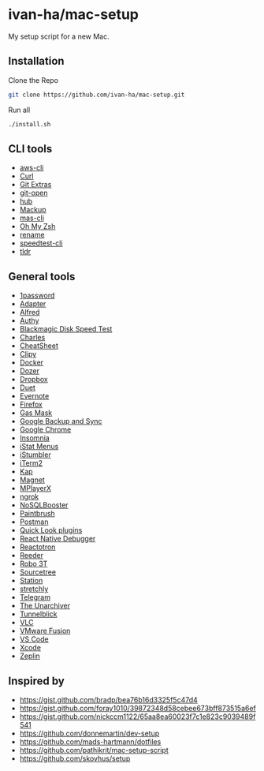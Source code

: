 # ivan-ha/mac-setup

My setup script for a new Mac.

## Installation

Clone the Repo

```sh
git clone https://github.com/ivan-ha/mac-setup.git
```

Run all

```sh
./install.sh
```

## CLI tools

- [aws-cli](https://github.com/aws/aws-cli)
- [Curl](https://github.com/curl/curl)
- [Git Extras](https://github.com/tj/git-extras)
- [git-open](https://github.com/paulirish/git-open)
- [hub](https://github.com/github/hub)
- [Mackup](https://github.com/lra/mackup)
- [mas-cli](https://github.com/mas-cli/mas)
- [Oh My Zsh](https://ohmyz.sh/)
- [rename](http://plasmasturm.org/code/rename/)
- [speedtest-cli](https://github.com/sivel/speedtest-cli)
- [tldr](https://github.com/tldr-pages/tldr)

## General tools

- [1password](https://1password.com/)
- [Adapter](https://macroplant.com/adapter)
- [Alfred](https://www.alfredapp.com/)
- [Authy](https://authy.com/)
- [Blackmagic Disk Speed Test](https://itunes.apple.com/app/blackmagic-disk-speed-test/id425264550)
- [Charles](https://www.charlesproxy.com/)
- [CheatSheet](https://mediaatelier.com/CheatSheet/)
- [Clipy](https://clipy-app.com/)
- [Docker](https://www.docker.com/)
- [Dozer](https://github.com/Mortennn/Dozer)
- [Dropbox](https://dropbox.com)
- [Duet](https://www.duetdisplay.com/)
- [Evernote](https://evernote.com/)
- [Firefox](https://www.mozilla.org/en-US/firefox/)
- [Gas Mask](https://github.com/2ndalpha/gasmask)
- [Google Backup and Sync](https://www.google.com/drive/download/backup-and-sync/)
- [Google Chrome](https://www.google.com/chrome/)
- [Insomnia](https://insomnia.rest/)
- [iStat Menus](https://bjango.com/mac/istatmenus/)
- [iStumbler](https://istumbler.net/)
- [iTerm2](https://www.iterm2.com/)
- [Kap](https://getkap.co/)
- [Magnet](http://magnet.crowdcafe.com/)
- [MPlayerX](http://mplayerx.org/)
- [ngrok](https://ngrok.com/)
- [NoSQLBooster](https://nosqlbooster.com/)
- [Paintbrush](https://paintbrush.sourceforge.io/)
- [Postman](https://www.getpostman.com/)
- [Quick Look plugins](https://github.com/sindresorhus/quick-look-plugins)
- [React Native Debugger](https://github.com/jhen0409/react-native-debugger)
- [Reactotron](https://github.com/infinitered/reactotron)
- [Reeder](http://reederapp.com/mac/)
- [Robo 3T](https://robomongo.org/)
- [Sourcetree](https://www.sourcetreeapp.com/)
- [Station](https://getstation.com/)
- [stretchly](https://github.com/hovancik/stretchly)
- [Telegram](https://telegram.org/)
- [The Unarchiver](https://theunarchiver.com/)
- [Tunnelblick](https://tunnelblick.net/)
- [VLC](https://www.videolan.org/vlc/)
- [VMware Fusion](https://www.vmware.com/products/fusion.html)
- [VS Code](https://code.visualstudio.com/)
- [Xcode](https://itunes.apple.com/app/xcode/id497799835)
- [Zeplin](https://zeplin.io/)

## Inspired by

- https://gist.github.com/bradp/bea76b16d3325f5c47d4
- https://gist.github.com/foray1010/39872348d58cebee673bff873515a6ef
- https://gist.github.com/nickccm1122/65aa8ea60023f7c1e823c9039489f541
- https://github.com/donnemartin/dev-setup
- https://github.com/mads-hartmann/dotfiles
- https://github.com/pathikrit/mac-setup-script
- https://github.com/skovhus/setup
